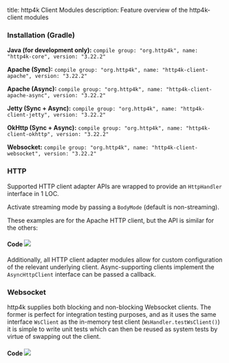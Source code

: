 title: http4k Client Modules
description: Feature overview of the http4k-client modules

### Installation (Gradle)
**Java (for development only):** ```compile group: "org.http4k", name: "http4k-core", version: "3.22.2"```

**Apache (Sync):** ```compile group: "org.http4k", name: "http4k-client-apache", version: "3.22.2"```

**Apache (Async):** ```compile group: "org.http4k", name: "http4k-client-apache-async", version: "3.22.2"```

**Jetty (Sync + Async):** ```compile group: "org.http4k", name: "http4k-client-jetty", version: "3.22.2"```

**OkHttp (Sync + Async):** ```compile group: "org.http4k", name: "http4k-client-okhttp", version: "3.22.2"```

**Websocket:** ```compile group: "org.http4k", name: "http4k-client-websocket", version: "3.22.2"```

### HTTP
Supported HTTP client adapter APIs are wrapped to provide an `HttpHandler` interface in 1 LOC.

Activate streaming mode by passing a `BodyMode` (default is non-streaming).

These examples are for the Apache HTTP client, but the API is similar for the others:

#### Code [<img class="octocat" src="/img/octocat-32.png"/>](https://github.com/http4k/http4k/blob/master/src/docs/guide/modules/clients/example_http.kt)
<script src="https://gist-it.appspot.com/https://github.com/http4k/http4k/blob/master/src/docs/guide/modules/clients/example_http.kt"></script>

Additionally, all HTTP client adapter modules allow for custom configuration of the relevant underlying client. Async-supporting clients implement the `AsyncHttpClient` interface can be passed a callback.

### Websocket
http4k supplies both blocking and non-blocking Websocket clients. The former is perfect for integration testing purposes, and as it uses the same interface `WsClient` as the in-memory test client (`WsHandler.testWsClient()`) it is simple to write unit tests which can then be reused as system tests by virtue of swapping out the client.

#### Code [<img class="octocat" src="/img/octocat-32.png"/>](https://github.com/http4k/http4k/blob/master/src/docs/guide/modules/clients/example_websocket.kt)
<script src="https://gist-it.appspot.com/https://github.com/http4k/http4k/blob/master/src/docs/guide/modules/clients/example_websocket.kt"></script>
